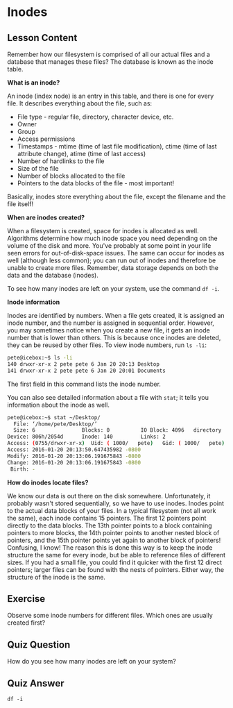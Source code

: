 # Inodes

## Lesson Content

Remember how our filesystem is comprised of all our actual files and a database that manages these files? The database is known as the inode table.

**What is an inode?**

An inode (index node) is an entry in this table, and there is one for every file. It describes everything about the file, such as:

- File type - regular file, directory, character device, etc.
- Owner
- Group
- Access permissions
- Timestamps - mtime (time of last file modification), ctime (time of last attribute change), atime (time of last access)
- Number of hardlinks to the file
- Size of the file
- Number of blocks allocated to the file
- Pointers to the data blocks of the file - most important!

Basically, inodes store everything about the file, except the filename and the file itself!

**When are inodes created?**

When a filesystem is created, space for inodes is allocated as well. Algorithms determine how much inode space you need depending on the volume of the disk and more. You've probably at some point in your life seen errors for out-of-disk-space issues. The same can occur for inodes as well (although less common); you can run out of inodes and therefore be unable to create more files. Remember, data storage depends on both the data and the database (inodes).

To see how many inodes are left on your system, use the command `df -i`.

**Inode information**

Inodes are identified by numbers. When a file gets created, it is assigned an inode number, and the number is assigned in sequential order. However, you may sometimes notice when you create a new file, it gets an inode number that is lower than others. This is because once inodes are deleted, they can be reused by other files. To view inode numbers, run `ls -li`:

```bash
pete@icebox:~$ ls -li
140 drwxr-xr-x 2 pete pete 6 Jan 20 20:13 Desktop
141 drwxr-xr-x 2 pete pete 6 Jan 20 20:01 Documents
```

The first field in this command lists the inode number.

You can also see detailed information about a file with `stat`; it tells you information about the inode as well.

```bash
pete@icebox:~$ stat ~/Desktop/
  File: ‘/home/pete/Desktop/’
  Size: 6               Blocks: 0          IO Block: 4096   directory
Device: 806h/2054d      Inode: 140         Links: 2
Access: (0755/drwxr-xr-x)  Uid: ( 1000/   pete)   Gid: ( 1000/   pete)
Access: 2016-01-20 20:13:50.647435982 -0800
Modify: 2016-01-20 20:13:06.191675843 -0800
Change: 2016-01-20 20:13:06.191675843 -0800
 Birth: -
```

**How do inodes locate files?**

We know our data is out there on the disk somewhere. Unfortunately, it probably wasn't stored sequentially, so we have to use inodes. Inodes point to the actual data blocks of your files. In a typical filesystem (not all work the same), each inode contains 15 pointers. The first 12 pointers point directly to the data blocks. The 13th pointer points to a block containing pointers to more blocks, the 14th pointer points to another nested block of pointers, and the 15th pointer points yet again to another block of pointers! Confusing, I know! The reason this is done this way is to keep the inode structure the same for every inode, but be able to reference files of different sizes. If you had a small file, you could find it quicker with the first 12 direct pointers; larger files can be found with the nests of pointers. Either way, the structure of the inode is the same.

## Exercise

Observe some inode numbers for different files. Which ones are usually created first?

## Quiz Question

How do you see how many inodes are left on your system?

## Quiz Answer

`df -i`
